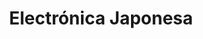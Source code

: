 ---
title: "Electrónica Japonesa"
url: /san-salvador/electronica-japonesa-1a-calle-poniente/
shop: electrónica
---